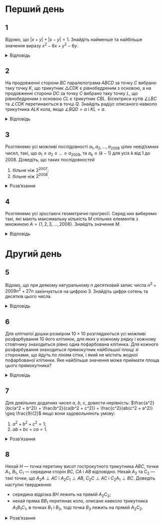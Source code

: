 # Перший день
## 1
Відомо, що $|x + y| + |x − y| = 1$. Знайдіть найменше та найбільше значення виразу $x^2 - 6x + y^2 - 6y$.
<details><summary>Відповідь</summary>

$\min(x^2 - 6x + y^2 - 6y) = -\frac{11}{2}$, $\max(x^2 - 6x + y^2 - 6y) = \frac{13}{2}$.
<details><summary>Розв’язання</summary>

Вираз $f = x^2 - 6x + y^2 - 6y = (x-3)^2 + (y-3)^2 - 18 = R^2 - 18$ буде максимальним (мінімальним) одночасно з максимумом (мінімумом) виразу $R^2 = (x-3)^2 + (y-3)^2$, а це є рівняння кола з центром в точці $(3,3)$ та радіусом $R$. Графіком рівняння $|x + y| + |x - y| = 1$ є квадрат, що утворений прямими $x = \pm \frac{1}{2}$, $y = \pm \frac{1}{2}$.

Отже максимальний радіус серед кіл, що перетинається з квадратом, буде мати коло, яке проходить через точку $B\left(-\frac{1}{2}, -\frac{1}{2}\right)$, а мінімальний — через точку $A\left(\frac{1}{2}, \frac{1}{2}\right)$. Таким чином маємо для максимуму $R^2 = \left(\frac{7}{2}\right)^2 + \left(\frac{7}{2}\right)^2 = \frac{49}{2}$, а тому $f_{\text{max}} = \frac{49}{2} - 18 = \frac{13}{2}$, а для мінімуму — $R^2 = \left(\frac{5}{2}\right)^2 + \left(\frac{5}{2}\right)^2 = \frac{25}{2}$ і $f_{\text{min}} = \frac{25}{2} - 18 = -\frac{11}{2}$.  
</details></details>

## 2
На продовженні сторони $BC$ паралелограма $ABCD$ за точку $C$ вибрано таку точку $K$, що трикутник $\triangle CDK$ є рівнобедреним з основою, а на продовженні сторони $DC$ за точку $C$ вибрано таку точку $L$, що рівнобедреним з основою $CL$ є трикутник $CBL$. Бісектриси кутів $\angle LBC$ та $\angle CDK$ перетинаються в точці $Q$. Знайдіть радіус описаного навколо трикутника $ALK$ кола, якщо $\angle BQD = \alpha$ і $KL = a$.
<details><summary>Відповідь</summary>

$\frac{a}{2 \sin 2\alpha}$.
<details><summary>Розв’язання</summary>

Оскільки трапеція $ABKD$ рівнобічна, то точки $A$, $B$, $K$, $D$ лежать на одному колі, аналогічно на одному колі також лежать і точки $B$, $L$, $D$, $A$, таким чином усі п’ять точок $B$, $L$, $D$, $A$, $K$ лежать на описаному навколо $\triangle ALK$ колі $w$. Діагоналі трапецій $ABKD$ і $BLDA$ рівні, оскільки одна з них спільна, тому $AL = AK$ і $\triangle ALK$ — рівнобедрений. Оскільки $BQ$ бісектриса рівнобедреного $\triangle LBC$, то $BQ \perp LC$ і $LC \parallel AB$, тому $BQ \perp AB$ і $\angle QBA = 90^\circ$, аналогічно $\angle QDA = 90^\circ$, звідки точки $Q$, $B$, $D$, $A$ лежать на одному колі, і це коло $w$. Оскільки кути $\angle BQD$ та $\angle ALK$ спираються на однакові хорди $BD = AK$, то $\angle ALK = \alpha$ і $\angle LAK = 180^\circ − 2\alpha$. За теоремою синусів для $\triangle ALK$ маємо: $R = \frac{LK}{2\sin\angle LAK} = \frac{a}{2 \sin 2\alpha}$.
</details></details>

## 3
Розглянемо усі можливі послідовності $a_1, a_2, \ldots ,a_{2008}$ цілих невід’ємних чисел, такі, що $a_1 \le a_2 \le \ldots \le a_{2008}$, та $a_k \le (k − 1)$ для усіх $k$ від 1 до 2008. Доведіть, що таких послідовностей
1. більне ніж $2^{2007}$;
2. більне ніж $2^{2008}$.
<details><summary>Розв’язання</summary>

1. Спочатку побудуємо різні $2^{2007}$ різних послідовностей, які задовольняють умови задачі. В усіх послідовностях покладемо $a_1 = 0$. Для кожного наступного елементу послідовності покладемо його або „на 0 більше“, або „на 1 більше“, ніж попередній. Таким чином ми маємо $2^{2007}$ різних послідовностей. ММІ легко показати, що у кожної з цих послідовностей $a_k \le k − 1$. Для доведення строгої нерівності достатньо навести приклад принаймні однієї послідовності, яка не входить у наведений перелік $2^{2007}$ послідовностей, але задовольняє умови задачі. Наприклад, це може бути така послідовність: $(0,0,2,2,\ldots,2)$.
2. Назвемо **_гарною_** довільну неспадну послідовність цілих невід’ємних чисел $a_1 \le a_2 \le \ldots \le a_n$, яка задовольняє умову $a_k \le (k − 1)$, $k = \overline{1,n}$. Зауважимо, що довільна гарна послідовність довжини $(n +1)$ можна одержати з гарної послідовності довжини $n$, якщо додати член $a_{n+1}$, який задовольняє таку подвійну нерівність: $a_n \le a_{n+1} \le n$. Так само і навпаки, достатньо відкинути останній член у послідовності довжини $(n +1)$ і ми одержимо гарну послідовність довжини $n$.
    
    Позначимо кількість гарних послідовностей довжини $n$ через $n_x$. Очевидно, що можна побудувати щонайменше дві різні гарні послідовності довжини $(n +1)$, якщо покласти очевидні припустимі можливості для $a_{n+1}$: це $a_n$ чи $(a_n +1)$. Аналогічно, якщо продовжити міркування легко одержати такі нерівності: $x_{n+m} \geq 2^m x_n$.

    Тепер достатньо обчислити кількість послідовностей при малих значеннях $n$. Очевидно, що $x_1 = 1$, оскільки так послідовність лише одна: $(0)$. Так само просто одержати, що $x_2 = 2$, бо гарними є такі послідовності: $(0,0)$ та $(0,1)$. Тому вже маємо оцінку $x_{2008} \geq 2^{2006} x_2 = 2^{2007}$, але цього поки що недостатньо. Для одержання послідовностей довжини 3 бачимо, що можна додати третім елементом до $(0,0)$ одне з чисел 0, 1, 2, а до $(0,1)$ — 0, 1, тобто $x_3 = 5$ і $x_{2008} \geq 2^{2005}x_3=5\cdot2^{2005} > 2^{2007}$. Далі просто треба продовжити обчислення кількості гарних послідовностей при малих $n$: $(0,0,0) \rightarrow 0,1,2,3$, $(0,0,1),(0,1,1) \rightarrow 1,2,3$, $(0,0,2),(0,1,2) \rightarrow 2,3$, тобто усього 14 різних гарних послідовностей, тому $x_4 = 14$ і $x_{2008} \geq 2^{2004}x_4 = 14 \cdot 2^{2004} > 5 \cdot 2^{2005}$.

    З цих гарних послідовностей одна закінчується на **0**, тому дописати можна 0, 1, 2, 3, 4, три — на **1**, можна дописати 1, 2, 3, 4, п’ять — на **5**, можна дописати 2, 3, 4, п’ять — на **3**, можна дописати 3, 4. Тому усього — $5 \times 1 + 3 \cdot 4 + 5 \cdot 3 + 5 \cdot 2 = 42$, звідки вже маємо доведену першу оцінку: $x_{2008} \geq 2^{2003}x_5= 42 \cdot 2^{2003} > 32 \cdot 2^{2003} = 2^{2008}$. 
</details></details>

## 4
Розглянемо усі зростаючі геометричні прогресії. Серед них виберемо такі, які мають максимальну кількість $M$ спільних елементів з множиною $A = \{1,2,3,\ldots,2008\}$. Знайдіть значення $M$.
<details><summary>Відповідь</summary>
11
<details><summary>Розв’язання</summary>

Нехай одна з прогресій $\{ a_n \}$, для якої досягається шуканий максимум $M$ має нульовий член $a_0$ і знаменник $q_0 > 1$. Вона має перетин з множиною $A$, нехай $n$ — найменше число з $A$, яке належить прогресії. Тоді можна визначити нову прогресію з першим членом $b_0 = n$ та тим самим знаменником $q_0$. У неї стільки ж членів, які належать множині $A$, тому її можна розглянути в якості початкової. Нехай наступний член з множини $A$, який міститься в прогресії дорівнює $m$, тобто в новій прогресії $b_0 = n$, $b_k = b_0 q_0^k = n q_0^k = m  \implies q_0^k = \frac{m}{n} = \frac{u}{v} \in \mathbb{Q}$, де $\frac{u}{v}$ — нескоротній дріб і $n\frac{u}{v} = m$. 

Покажемо, що при $1 \leq i < k$ $q_0^i \notin \mathbb{Q}$. Методом від супротивного, нехай $q_0^i = \frac{s}{t}$ — також нескоротній дріб. Тоді $(\frac{u}{v})^i = q_0^{k_i} = (\frac{s}{t})^k$. Тоді $u^it^k = s^kv^i$, звідки зрозуміло, що $u^i = s^k$ і $v^i = t^k$. Дійсно, $(u,v) = 1 \implies v^i \mid t^k$ і навпаки $t^k\mid v^i$. Оскільки $i < k$, то $v > t$ і $b_0 = n \mathop{\raisebox{-2pt}{\vdots}} v \implies b_0 = n \mathop{\raisebox{-2pt}{\vdots}} t$, тому $b_i = b_0 q_0^i = n \frac{s}{t} = \in \mathbb{N}$, що суперечить умові, що першим натуральним числом після $n$ буде $b_k = b_0q_0^k = n \frac{u}{v} = m$.

З доведеного випливає, що раціональними членами обраної геометричної прогресії можуть бути лише члени такого набору: $b_0$, $b_0 q_0^k$, $b_0 q_0^{2k}, \ldots$, тому можемо вибрати $q = q_0^k \in \mathbb{Q}$ і розглянути вже таку прогресію $(b_0, q)$ з цілим першим членом $b_0 = n$ та раціональним знаменником $q$, де $q = \frac{p}{r}$ — нескоротний дріб.

Серед усіх прогресій з цілими знаменниками найбільший перетин з $A$ очевидно має прогресія $(1,2)$, яка має 11 спільних точок — це степені двійки: $1, 2, 4, \ldots, 1024$. Припустимо, що існує прогресія з раціональним показником, яка має більше спільних цілих точок, нехай це буде прогресія $\left( n, \frac{p}{r} \right)$. Зрозуміло, що якщо буде цілим $c_k = n \left( \frac{p}{r} \right)^k$, тобто $r^k \mid n$, то цілими будуть і усі попередні $c_i$, $i = \overline{0, k}$. Таким чином, якщо прогресія буде мати принаймні 12 спільних точок, то у неї цілим повинно бути $c_{12} = n \left( \frac{p}{r} \right)^{11}$, але це означає, що $r^{11} \mid n$. Оскільки $\frac{p}{r} \notin \mathbb{N}$, то $r \geq 2$, тому $r^{11} \geq 2048$ і $n \geq 2048$ — одержана суперечність завершує доведення твердження, що більше ніж 11 спільних членів не може мати зростаюча геометрична прогресія з множиною $A$.
</details></details>

# Другий день
## 5
Відомо, що при деякому натуральному $n$ десятковий запис числа $n^3 + 2009n^2 + 27n$ закінчується на цифрою 3. Знайдіть цифри сотень та десятків цього числа.
<details><summary>Відповідь</summary>
97
<details><summary>Розв’язання</summary>

Зрозуміло, що на відповідь не впливає число $2000n$, тому шукані цифри у чисел $A = n^3 + 2009n^2 + 27n$ та $B = n^3 + 9n^2 + 27n$ співпадають. Оскільки число $(B + 27)$ з одного боку дорівнює $(n + 3)^3$, тобто є кубом натурального числа, а з іншого закінчується на 0, то це число повинно закінчуватись на 000. Таким чином $B = \overline{X000} - 27 = \overline{Y973}$, де $X$, $Y$ деякі натуральні числа. Тому останні три цифри це 073.
</details></details>

## 6
Для клітчатої дошки розміром $10 \times 10$ розглядаються усі можливі розфарбування 10 його клітинок, для яких у кожному рядку і кожному стовпчику знаходиться рівно одна пофарбована клітинка. Для кожного розфарбування знаходиться прямокутник найбільшої площі зі сторонами, що йдуть по лініям сітки, і який не містить жодної пофарбованої клітинки. Яке найбільше значення може приймати площа цього прямокутника?
<details><summary>Відповідь</summary>
25
<details><summary>Розв’язання</summary>

Надалі розглядаємо прямокутники зі сторонами, що йдуть вздовж ліній сітки. Нехай на дошці знаходиться прямокутник розміру $A \times B$ без помічених клітинок ($A$ — ширина, $B$ — висота). У $A$ стовпчиках, де лежить прямокутник, має знаходитися $A$ помічених клітинок (за умовою). З іншого боку, ці $A$ клітинок будуть знаходитися у рядках, відмінних від тих $B$ рядків, що містять даний прямокутник. Залишається $(10 − B)$ рядків, і маємо необхідною умовою $10 − B \geq A$ (інакше $A$ помічених клітинок неможливо буде розмістити у $(10 − B)$ рядках по одній у кожному). $A + B \leq 10$ (те ж саме одержали б, якщо би розглядали $B$ рядків). За таких умов максимальну площу буде мати прямокутник $5 \times 5$ (площа $A(10 − A) \le (\frac{A+10-A}{2})^2 = 25$ за нерівністю Коші, або як парабола гілками вниз). Нескладно побудувати приклад, де ця площа досягається.
</details></details>

## 7
Для довільних додатних чисел $a$, $b$, $c$, довести нерівність: $\frac{a^2}{bc(a^2 + b^2)} + \frac{b^2}{ca(b^2 + c^2)} + \frac{c^2}{ab(c^2 + a^2)} \geq \frac{9}{2}$ якщо вони задовольняють умову:
1. $a^2 + b^2 + c^2 = 1$;
2. $ab + bc + ca = 1$.
<details><summary>Розв’язання</summary>

1. Перепишемо нерівність у вигляді: $A = \frac{a^3}{a^2 + b^2} + \frac{b^3}{b^2 + c^2} + \frac{c^3}{c^2 + a^2} \geq \frac{9}{2} abc$. З нерівності між середніми маємо
    ```math
    A \geq 3 \cdot \sqrt[3]{\frac{(abc)^2}{(a^2 + b^2)(b^2 + c^2)(c^2 + a^2)}} = 3 \cdot \frac{abc}{\sqrt[3]{(1 - a^2)(1 - b^2)(1 - c^2)}} \geq \frac{3abc}{\frac{(1 - a^2) + (1 - b^2) + (1 - c^2)}{3}} = \frac{9abc}{3 - (a^2 + b^2 + c^2)} = \frac{9}{2} abc
    ```
    що й треба було довести.
2. Розглянемо допоміжну нерівність:  $\frac{a^3}{a^2 + b^2} \geq a - \frac{b}{2}$, яка доводиться простими перетвореннями $2a^3 \geq (a^2 + b^2)(2a - b) = 2a^3 + 2ab^2 - a^2b - b^3 \iff b(a - b)^2 \geq 0$.
    ```math
    \frac{a^2}{bc(a^2 + b^2)} + \frac{b^2}{ca(b^2 + c^2)} + \frac{c^2}{ab(c^2 + a^2)} = \frac{1}{abc} \left( \frac{a^3}{a^2+b^2} +  \frac{b^3}{b^2+c^2} + \frac{c^3}{c^2+a^2} \right) \geq \frac{1}{abc} \left( 1 - \frac{b}{2} + b - \frac{c}{2} + c - \frac{a}{2} \right) = \frac{a+b+c}{2abc} = \frac{(a+b+c)(ab+bc+ac)}{2abc} \geq \frac{3 \sqrt[3]{abc} \cdot 3\sqrt[3]{a^2b^2c^2}}{2abc} = \frac{9}{2}
    ```
    Легко бачити, що пункт **1.** так само можна зробити цим шляхом.
</details>

## 8
Нехай $H$ — точка перетину висот гострокутного трикутника $ABC$, точки $A_1$, $B_1$, $C_1$ — середини сторін $BC$, $CA$ і $AB$ відповідно. Нехай $A_2$ та $C_2$ — такі точки, що $A_2A \perp AC$ і $A_2C_1 \perp AB$, $C_2C \perp AC$ і $C_2A_1 \perp BC$. Доведіть наступні твердження:
- середина відрізка $BH$ лежить на прямій $A_2C_2$;
- нехай пряма $BB_1$ перетинає коло, описане навколо трикутника $A_1B_1C_1$, в точках $B_1$ і $B_3$, тоді точка $B_3$ лежить на прямій $A_2C_2$.
<details><summary>Розв’язання</summary>

Позначимо через $H_2$ середину відрізку $BH$. Нехай $w_A$, $w_C$ — кола, з центрами в $A_2$, $C_2$, та радіусами $A_2A$ і $C_2C$ відповідно. Тоді вони дотикаються до прямої $AC$ у відповідних кінцях відрізку $AC$ та проходять через точу $B$, бо точки $A_2$, $C_2$ лежать на відповідних серединних перпендикулярах. При цьому степінь точки $B_1$ відносно цих кіл рівна, отже радикальна вісь цих кіл — пряма $BB_1$. Нехай $B_4$ — їх друга точка перетину. Тоді за теоремою про дотичну і хорду маємо $\angle B_4AC = \angle B_4BA$, $\angle B_4CA = \angle B_4BC \implies \angle CB_4A = \pi - \angle B_4BA - \angle B_4BC = \pi - \angle ABC = \angle AHC$, отже точки $A$, $B_4$, $C$, $H$ лежать на одному колі. Гомотетія з центром в $B$ і коефіцієнтом $\frac{1}{2}$ переводить описане навколо $\triangle AHC$ коло, що описане навколо $\triangle A_1B_2C_1$, а отже відрізок $B_4H$ у відрізок $B_3B_2$ відповідно. При цьому $B_1B_2$ — діаметр останнього кола, тому $B_3B_2 \perp BB_1$, отже $B_2$ лежить на серединному перпендикулярі до $BB_4$, на якому також лежать точки $A_2$, $C_2$, як центри кіл, що проходять через $B$, $B_4$.
</details>